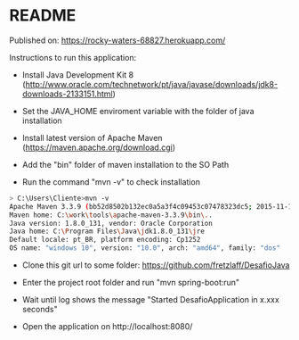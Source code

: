 # README


Published on:
https://rocky-waters-68827.herokuapp.com/

Instructions to run this application:

* Install Java Development Kit 8 (http://www.oracle.com/technetwork/pt/java/javase/downloads/jdk8-downloads-2133151.html)

* Set the JAVA_HOME enviroment variable with the folder of java installation

* Install latest version of Apache Maven (https://maven.apache.org/download.cgi)

* Add the "bin" folder of maven installation to the SO Path

* Run the command "mvn -v" to check installation
```sh
> C:\Users\Cliente>mvn -v
Apache Maven 3.3.9 (bb52d8502b132ec0a5a3f4c09453c07478323dc5; 2015-11-10T14:41:47-02:00)
Maven home: C:\work\tools\apache-maven-3.3.9\bin\..
Java version: 1.8.0_131, vendor: Oracle Corporation
Java home: C:\Program Files\Java\jdk1.8.0_131\jre
Default locale: pt_BR, platform encoding: Cp1252
OS name: "windows 10", version: "10.0", arch: "amd64", family: "dos"
```

* Clone this git url to some folder: https://github.com/fretzlaff/DesafioJava

* Enter the project root folder and run "mvn spring-boot:run"

* Wait until log shows the message "Started DesafioApplication in x.xxx seconds"

* Open the application on http://localhost:8080/
